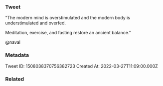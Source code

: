 ### Tweet
"The modern mind is overstimulated and the modern body is understimulated and overfed. 

Meditation, exercise, and fasting restore an ancient balance."

@naval

### Metadata
Tweet ID: 1508038370756382723
Created At: 2022-03-27T11:09:00.000Z

### Related

